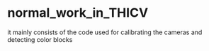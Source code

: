 # normal_work_in_THICV
it mainly consists of the code used for calibrating the cameras and detecting color blocks
